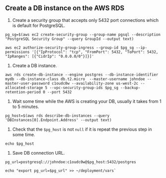 ## Create a DB instance on the AWS RDS

1. Create a security group that accepts only 5432 port connections which is default for PostgreSQL.
  ```
  pg_sg=$(aws ec2 create-security-group --group-name pgsql --description "PostgreSQL Security Group" --query GroupId --output text)

  aws ec2 authorize-security-group-ingress --group-id $pg_sg --ip-permissions '[{"IpProtocol": "tcp", "FromPort": 5432, "ToPort": 5432, "IpRanges": [{"CidrIp": "0.0.0.0/0"}]}]'
  ```

1. Create a DB instance.
  ```
  aws rds create-db-instance --engine postgres --db-instance-identifier mydb --db-instance-class db.t2.micro  --master-username johndoe --master-user-password c1oudc0w --availability-zone us-west-2c --allocated-storage 5 --vpc-security-group-ids $pg_sg --backup-retention-period 0 --port 5432
  ```

1. Wait some time while the AWS is creating your DB, usually it takes from 1 to 5 minutes.
  ```
  pg_host=$(aws rds describe-db-instances --query 'DBInstances[0].Endpoint.Address' --output text)
  ```

1. Check that the `$pg_host` is not `null` if it is repeat the previous step in some time.
  ```
  echo $pg_host
  ```

1. Save DB connection URL.
  ```
  pg_url=postgresql://johndoe:c1oudc0w@$pg_host:5432/postgres

  echo "export pg_url=$pg_url" >> ~/deployment/vars`
  ```
